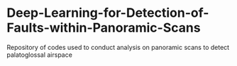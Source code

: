 # Deep-Learning-for-Detection-of-Faults-within-Panoramic-Scans
Repository of codes used to conduct analysis on panoramic scans to detect palatoglossal airspace
